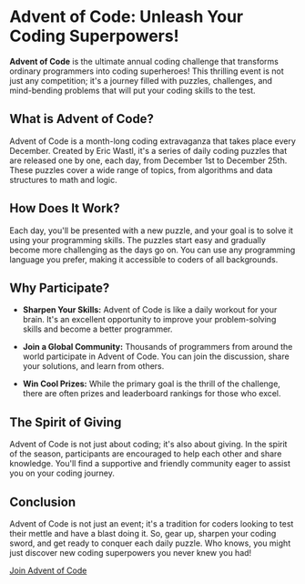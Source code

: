 # Advent of Code: Unleash Your Coding Superpowers!

**Advent of Code** is the ultimate annual coding challenge that transforms ordinary programmers into coding superheroes! This thrilling event is not just any competition; it's a journey filled with puzzles, challenges, and mind-bending problems that will put your coding skills to the test.

## What is Advent of Code?

Advent of Code is a month-long coding extravaganza that takes place every December. Created by Eric Wastl, it's a series of daily coding puzzles that are released one by one, each day, from December 1st to December 25th. These puzzles cover a wide range of topics, from algorithms and data structures to math and logic.

## How Does It Work?

Each day, you'll be presented with a new puzzle, and your goal is to solve it using your programming skills. The puzzles start easy and gradually become more challenging as the days go on. You can use any programming language you prefer, making it accessible to coders of all backgrounds.

## Why Participate?

- **Sharpen Your Skills:** Advent of Code is like a daily workout for your brain. It's an excellent opportunity to improve your problem-solving skills and become a better programmer.

- **Join a Global Community:** Thousands of programmers from around the world participate in Advent of Code. You can join the discussion, share your solutions, and learn from others.

- **Win Cool Prizes:** While the primary goal is the thrill of the challenge, there are often prizes and leaderboard rankings for those who excel.

## The Spirit of Giving

Advent of Code is not just about coding; it's also about giving. In the spirit of the season, participants are encouraged to help each other and share knowledge. You'll find a supportive and friendly community eager to assist you on your coding journey.

## Conclusion

Advent of Code is not just an event; it's a tradition for coders looking to test their mettle and have a blast doing it. So, gear up, sharpen your coding sword, and get ready to conquer each daily puzzle. Who knows, you might just discover new coding superpowers you never knew you had!

[Join Advent of Code](https://adventofcode.com/)
